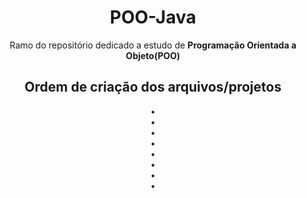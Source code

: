 <h1 align="center">POO-Java</h1>
<p align="center">Ramo do repositório dedicado a estudo de <strong>Programação Orientada a Objeto(POO)</strong></p>

<h2 align="center">Ordem de criação dos arquivos/projetos</h2>
<div align="center">
• <br>
• <br>
• <br>
• <br>
• <br>
• <br>
• <br>
• 
</div>


